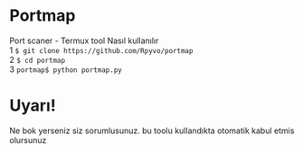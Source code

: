 # Portmap
Port scaner - Termux tool
Nasıl kullanılır
<br>
1 ```$ git clone https://github.com/Rpyvo/portmap```
<br>
2 ```$ cd portmap```
<br>
3 ```portmap$ python portmap.py```
# Uyarı!
Ne bok yerseniz siz sorumlusunuz. bu toolu kullandıkta otomatik kabul etmis olursunuz



